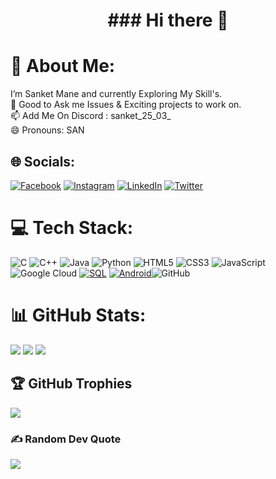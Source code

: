 <h1 align=center>### Hi there 👋</h1>

# 💫 About Me:
I’m Sanket Mane and currently Exploring My Skill's.<br>💬 Good to Ask me Issues & Exciting projects to work on.<br>📫 Add Me On Discord : sanket_25_03_<br>😄 Pronouns: SAN<br>

## 🌐 Socials:
[![Facebook](https://img.shields.io/badge/Facebook-%231877F2.svg?logo=Facebook&logoColor=white)](https://www.facebook.com/CreativeSpark7/) [![Instagram](https://img.shields.io/badge/Instagram-%23E4405F.svg?logo=Instagram&logoColor=white)](https://www.instagram.com/_sanket_25_03_/) [![LinkedIn](https://img.shields.io/badge/LinkedIn-%230077B5.svg?logo=linkedin&logoColor=white)](https://www.linkedin.com/in/sanket-mane-042264236/) [![Twitter](https://img.shields.io/badge/Twitter-%231DA1F2.svg?logo=Twitter&logoColor=white)](https://www.twitter.com/Sanket_25_03_/)

# 💻 Tech Stack:
![C](https://img.shields.io/badge/c-%2300599C.svg?style=for-the-badge&logoColor=white) ![C++](https://img.shields.io/badge/C%2B%2B-%2300599C.svg?style=for-the-badge&logo=c%2B%2B&logoColor=white) ![Java](https://img.shields.io/badge/java-%23ED8B00.svg?style=for-the-badge&logo=java&logoColor=white) ![Python](https://img.shields.io/badge/python-3670A0?style=for-the-badge&logo=python&logoColor=ffdd54)  ![HTML5](https://img.shields.io/badge/html5-%23E34F26.svg?style=for-the-badge&logo=html5&logoColor=white) ![CSS3](https://img.shields.io/badge/css3-%231572B6.svg?style=for-the-badge&logo=css3&logoColor=white) ![JavaScript](https://img.shields.io/badge/javascript-%23323330.svg?style=for-the-badge&logo=javascript&logoColor=%23F7DF1E) ![Google Cloud](https://img.shields.io/badge/Google%20Cloud-%234285F4.svg?style=for-the-badge&logo=google-cloud&logoColor=white) [![SQL](https://img.shields.io/badge/SQL-%23FF6600.svg?style=for-the-badge&logo=sql&logoColor=white)](https://www.sql.com/) [![Android](https://img.shields.io/badge/Android-%2377DD77.svg?style=for-the-badge&logo=android&logoColor=white)](https://www.android.com/)![GitHub](https://github.githubassets.com/images/modules/logos_page/Octocat.png)


# 📊 GitHub Stats:
![](https://github-readme-stats.vercel.app/api?username=sanket96s&theme=flag-india&hide_border=false&include_all_commits=true&count_private=true)
![](https://github-readme-streak-stats.herokuapp.com/?user=sanket96s&theme=flag-india&hide_border=false)
![](https://github-readme-stats.vercel.app/api/top-langs/?username=sanket96s&theme=flag-india&hide_border=false&include_all_commits=true&count_private=true&layout=compact)

## 🏆 GitHub Trophies
![](https://github-profile-trophy.vercel.app/?username=sanket96s&theme=algolia&no-frame=false&no-bg=false&margin-w=4)

### ✍️ Random Dev Quote
![](https://quotes-github-readme.vercel.app/api?type=horizontal&theme=tokyonight)
